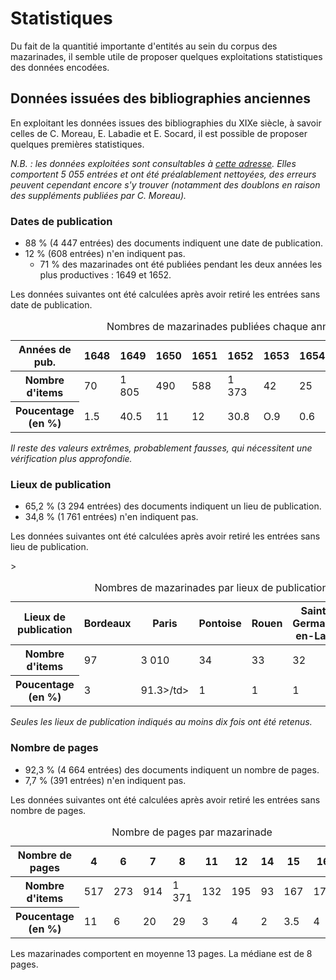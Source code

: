 # Statistiques

Du fait de la quantitié importante d'entités au sein du corpus des mazarinades, il semble utile de proposer quelques exploitations statistiques des données encodées.

## Données issuées des bibliographies anciennes

En exploitant les données issues des bibliographies du XIXe siècle, à savoir celles de C. Moreau, E. Labadie et E. Socard, il est possible de proposer quelques premières statistiques.

*N.B. : les données exploitées sont consultables à [cette adresse](https://antonomaz.huma-num.fr/tools/Biblio_Moreau.html). Elles comportent 5 055 entrées et ont été préalablement nettoyées, des erreurs peuvent cependant encore s'y trouver (notamment des doublons en raison des suppléments publiées par C. Moreau).*


###  Dates de publication

- 88 % (4 447 entrées) des documents indiquent une date de publication.
- 12 % (608 entrées) n'en indiquent pas.
	- 71 % des mazarinades ont été publiées pendant les deux années les plus productives : 1649 et 1652.

Les données suivantes ont été calculées après avoir retiré les entrées sans date de publication.

<table class="table table-striped">
<thead>
  <tr>
    <th scope="col">Années de pub.</th>
    <th scope="col">1648</th>
    <th scope="col">1649</th>
    <th scope="col">1650</th>
    <th scope="col">1651</th>
    <th scope="col">1652</th>
    <th scope="col">1653</th>
    <th scope="col">1654</th>
    <th scope="col">1655</th>
    <th scope="col">1656</th>
    <th scope="col">Total</th>
  </tr>
</thead>
<tbody>
  <tr>
    <th scope="row">Nombre d'items</th>
    <td>70</td>
    <td>1 805</td>
    <td>490</td>
    <td>588</td>
    <td>1 373</td>
    <td>42</td>
    <td>25</td>
    <td>9</td>
    <td>8</td>
    <td>4 409</td>
  </tr>
  <tr>
    <th scope="row">Poucentage (en %)</th>
    <td>1.5</td>
    <td>40.5</td>
    <td>11</td>
    <td>12</td>
    <td>30.8</td>
    <td>O.9</td>
    <td>0.6</td>
    <td>0.2</td>
    <td>0.2</td>
    <td>98.7</td>
  </tr>
</tbody>
<caption>Nombres de mazarinades publiées chaque année</caption>
</table>

*Il reste des valeurs extrêmes, probablement fausses, qui nécessitent une vérification plus approfondie.*

### Lieux de publication

- 65,2 % (3 294 entrées) des documents indiquent un lieu de publication.
- 34,8 %  (1 761 entrées) n'en indiquent pas.

Les données suivantes ont été calculées après avoir retiré les entrées sans lieu de publication.

<table class="table table-striped">
<thead>
  <tr>
    <th scope="col">Lieux de publication</th>
    <th scope="col">Bordeaux</th>
    <th scope="col">Paris</th>
    <th scope="col">Pontoise</th>
    <th scope="col">Rouen</th>
    <th scope="col">Saint-Germain-en-Laye</th>
    <th scope="col">Total</th>
  </tr>
</thead>
<tbody>
  <tr>
    <th scope="row">Nombre d'items</th>
    <td>97</td>
    <td>3 010</td>
    <td>34</td>
    <td>33</td>
    <td>32</td>
    <td>3 196</td>
  </tr>
  <tr>
    <th scope="row">Poucentage (en %)</th>
    <td>3</td>
    <td>91.3>/td>
    <td>1</td>
    <td>1</td>
    <td>1</td>>
    <td>4</td>
    <td>97.3</td>
  </tr>
</tbody>
<caption>Nombres de mazarinades par lieux de publication</caption>
</table>


*Seules les lieux de publication indiqués au moins dix fois ont été retenus.*

### Nombre de pages

- 92,3 % (4 664 entrées) des documents indiquent un nombre de pages.
- 7,7 % (391 entrées) n'en indiquent pas.

Les données suivantes ont été calculées après avoir retiré les entrées sans nombre de pages.

<table class="table table-striped">
<thead>
  <tr>
    <th scope="col">Nombre de pages</th>
    <th scope="col">4</th>
    <th scope="col">6</th>
    <th scope="col">7</th>
    <th scope="col">8</th>
    <th scope="col">11</th>
    <th scope="col">12</th>
    <th scope="col">14</th>
    <th scope="col">15</th>
    <th scope="col">16</th>
    <th scope="col">Total</th>
  </tr>
</thead>
<tbody>
  <tr>
    <th scope="row">Nombre d'items</th>
    <td>517</td>
    <td>273</td>
    <td>914</td>
    <td>1 371</td>
    <td>132</td>
    <td>195</td>
    <td>93</td>
    <td>167</td>
    <td>178</td>
    <td>3840</td>
  </tr>
  <tr>
    <th scope="row">Poucentage (en %)</th>
    <td>11</td>
    <td>6</td>
    <td>20</td>
    <td>29</td>
    <td>3</td>
    <td>4</td>
    <td>2</td>
    <td>3.5</td>
    <td>4</td>
    <td>82.5</td>
  </tr>
</tbody>
<caption>Nombre de pages par mazarinade</caption>
</table>


Les mazarinades comportent en moyenne 13 pages. La médiane est de 8 pages.

